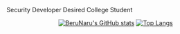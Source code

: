 Security Developer Desired College Student


<div align="center">

[![BeruNaru's GitHub stats](https://github-readme-stats.vercel.app/api?username=BeruNaru)](https://github.com/BeruNaru/github-readme-stats)
[![Top Langs](https://github-readme-stats.vercel.app/api/top-langs/?username=BeruNaru&layout=compact)](https://github.com/BeruNaru/github-readme-stats)
 
</div>

